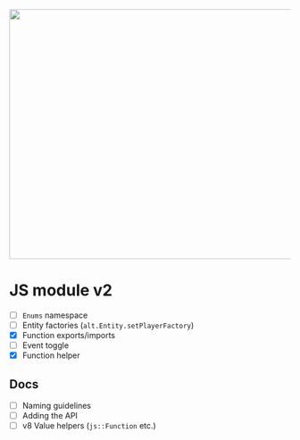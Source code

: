 <img src="https://cdn.discordapp.com/attachments/758680546506178610/1083699499882532965/image.png" height="448" width="896"/>

# JS module v2

- [ ] `Enums` namespace
- [ ] Entity factories (`alt.Entity.setPlayerFactory`)
- [X] Function exports/imports
- [ ] Event toggle
- [X] Function helper

## Docs

- [ ] Naming guidelines
- [ ] Adding the API
- [ ] v8 Value helpers (`js::Function` etc.)
